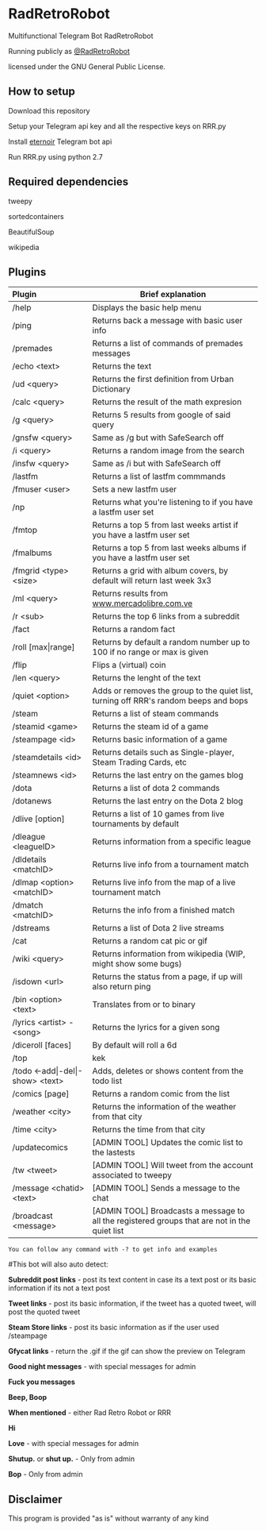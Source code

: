 # RadRetroRobot

Multifunctional Telegram Bot RadRetroRobot

Running publicly as [@RadRetroRobot](http://telegram.me/radretrorobot)

licensed under the GNU General Public License. 
 
## How to setup
Download this repository

Setup your Telegram api key and all the respective keys on RRR.py

Install [eternoir](https://github.com/eternnoir/pyTelegramBotAPI/) Telegram bot api

Run RRR.py using python 2.7

## Required dependencies

tweepy

sortedcontainers 

BeautifulSoup

wikipedia

## Plugins

|Plugin | Brief explanation|
:-------------| -------------
|/help|Displays the basic help menu|
|/ping|Returns back a message with basic user info|
|/premades|Returns a list of commands of premades messages|
|/echo \<text\>|Returns the text|
|/ud \<query\>|Returns the first definition from Urban Dictionary|
|/calc \<query\>|Returns the result of the math expresion|
|/g \<query\>|Returns 5 results from google of said query|
|/gnsfw \<query\>|Same as /g but with SafeSearch off|
|/i \<query\>|Returns a random image from the search|
|/insfw \<query\>|Same as /i but with SafeSearch off|
|/lastfm|Returns a list of lastfm commmands|
|/fmuser \<user\>|Sets a new lastfm user|
|/np|Returns what you're listening to if you have a lastfm user set|
|/fmtop|Returns a top 5 from last weeks artist if you have a lastfm user set|
|/fmalbums|Returns a top 5 from last weeks albums if you have a lastfm user set|
|/fmgrid \<type\> \<size\>|Returns a grid with album covers, by default will return last week 3x3|
|/ml \<query\>|Returns results from www.mercadolibre.com.ve|
|/r \<sub\>|Returns the top 6 links from a subreddit|
|/fact|Returns a random fact|
|/roll [max\|range]|Returns by default a random number up to 100 if no range or max is given|
|/flip|Flips a (virtual) coin|
|/len \<query\>|Returns the lenght of the text|
|/quiet \<option\>|Adds or removes the group to the quiet list, turning off RRR's random beeps and bops|
|/steam|Returns a list of steam commands|
|/steamid \<game\>|Returns the steam id of a game|
|/steampage \<id\>|Returns basic information of a game|
|/steamdetails \<id\>|Returns details such as Single-player, Steam Trading Cards, etc|
|/steamnews \<id\>|Returns the last entry on the games blog|
|/dota|Returns a list of dota 2 commands|
|/dotanews|Returns the last entry on the Dota 2 blog|
|/dlive [option]|Returns a list of 10 games from live tournaments by default|
|/dleague \<leagueID\>|Returns information from a specific league|
|/dldetails \<matchID\>|Returns live info from a tournament match|
|/dlmap \<option\> \<matchID\>|Returns live info from the map of a live tournament match|
|/dmatch \<matchID\>|Returns the info from a finished match|
|/dstreams|Returns a list of Dota 2 live streams|
|/cat|Returns a random cat pic or gif|
|/wiki \<query\>|Returns information from wikipedia (WIP, might show some bugs)|
|/isdown \<url\>|Returns the status from a page, if up will also return ping|
|/bin \<option\> \<text\>|Translates from or to binary|
|/lyrics \<artist\> - \<song\>|Returns the lyrics for a given song|
|/diceroll [faces]|By default will roll a 6d|
|/top|kek|
|/todo \<-add\|-del\|-show\> \<text\>|Adds, deletes or shows content from the todo list|
|/comics [page]|Returns a random comic from the list|
|/weather \<city\>|Returns the information of the weather from that city|
|/time \<city\>|Returns the time from that city|
|/updatecomics|[ADMIN TOOL] Updates the comic list to the lastests|
|/tw \<tweet\>|[ADMIN TOOL] Will tweet from the account associated to tweepy|
|/message \<chatid\> \<text\>|[ADMIN TOOL] Sends a message to the chat|
|/broadcast \<message\>|[ADMIN TOOL] Broadcasts a message to all the registered groups that are not in the quiet list|

    You can follow any command with -? to get info and examples

#This bot will also auto detect:

 **Subreddit post links** - post its text content in case its a text post or its basic information if its not a text post
 
 **Tweet links** - post its basic information, if the tweet has a quoted tweet, will post the quoted tweet
 
 **Steam Store links** - post its basic information as if the user used /steampage
 
 **Gfycat links** - return the .gif if the gif can show the preview on Telegram
 
 **Good night messages** - with special messages for admin
 
 **Fuck you messages**
 
 **Beep, Boop**
 
 **When mentioned** - either Rad Retro Robot or RRR
 
 **Hi**
 
 **Love** - with special messages for admin
 
 **Shutup.** or **shut up.** - Only from admin
 
 **Bop** - Only from admin
 

## Disclaimer

This program is provided "as is" without warranty of any kind



